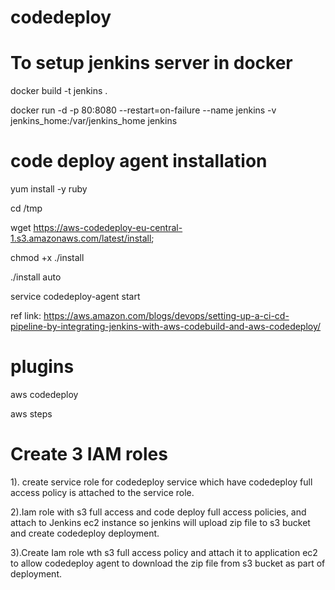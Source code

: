 # codedeploy

# To setup jenkins server in docker

docker build -t jenkins .

docker run -d -p 80:8080 --restart=on-failure --name jenkins -v jenkins_home:/var/jenkins_home jenkins

# code deploy agent installation

yum install -y ruby

cd /tmp

wget https://aws-codedeploy-eu-central-1.s3.amazonaws.com/latest/install;

chmod +x ./install

./install auto

service codedeploy-agent start

ref link: https://aws.amazon.com/blogs/devops/setting-up-a-ci-cd-pipeline-by-integrating-jenkins-with-aws-codebuild-and-aws-codedeploy/

# plugins

aws codedeploy

aws steps

# Create 3 IAM roles
1). create service role for codedeploy service which have codedeploy full access policy is attached to the service role.

2).Iam role with s3 full access and code deploy full access policies, and attach to Jenkins ec2 instance so jenkins will upload zip file to s3 bucket and create codedeploy deployment.

3).Create Iam role wth s3 full access policy and attach it to application ec2 to allow codedeploy agent to download the zip file from s3 bucket as part of deployment.
